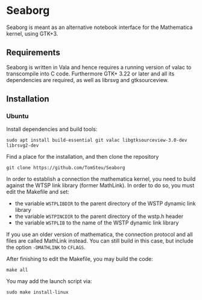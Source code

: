 Seaborg
=======

Seaborg is meant as an alternative notebook interface for the Mathematica kernel, using GTK+3.

## Requirements
Seaborg is written in Vala and hence requires a running version of valac to transcompile into C code. Furthermore GTK+ 3.22 or later and all its dependencies are required, as well as librsvg and gtksourceview. 

## Installation

### Ubuntu

Install dependencies and build tools:
```
sudo apt install build-essential git valac libgtksourceview-3.0-dev librsvg2-dev
```

Find a place for the installation, and then clone the repository
```
git clone https://github.com/TomSteu/Seaborg
```

In order to establish a connection the mathematica kernel, you need to build against the WTSP link library (former MathLink). In order to do so, you must edit the Makefile and set:
* the variable `WSTPLIBDIR` to the parent directory of the WSTP dynamic link library
* the variable `WSTPINCDIR` to the parent directory of the wstp.h header
* the variable `WSTPLIB` to the name of the WSTP dynamic link library

If you use an older version of mathematica, the connection protocol and all files are called MathLink instead. You can still build in this case, but include the option `-DMATHLINK` to `CFLAGS`.

After finishing to edit the Makefile, you may build the code:
```
make all
```

You may add the launch script via:
```
sudo make install-linux
```